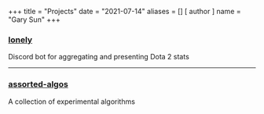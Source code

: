 +++
title = "Projects"
date = "2021-07-14"
aliases = []
[ author ]
  name = "Gary Sun"
+++

### [lonely](https://github.com/angary/lonely-bot)
Discord bot for aggregating and presenting Dota 2 stats


---

### [assorted-algos](https://github.com/angary/assorted-algorithms)
A collection of experimental algorithms

